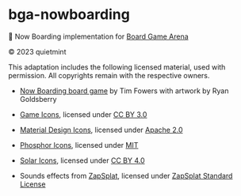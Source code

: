 # bga-nowboarding

🎲 Now Boarding implementation for [Board Game Arena](https://boardgamearena.com/)

© 2023 quietmint

This adaptation includes the following licensed material, used with permission. All copyrights remain with the respective owners.

- [Now Boarding board game](https://www.fowers.games/products/now-boarding) by Tim Fowers with artwork by Ryan Goldsberry

- [Game Icons](https://game-icons.net/), licensed under [CC BY 3.0](https://creativecommons.org/licenses/by/3.0/)

- [Material Design Icons](https://pictogrammers.com/library/mdi/), licensed under [Apache 2.0](http://www.apache.org/licenses/LICENSE-2.0)

- [Phosphor Icons](https://phosphoricons.com/), licensed under [MIT](https://opensource.org/license/mit/)

- [Solar Icons](https://www.figma.com/community/file/1166831539721848736/Solar-Icons-Set), licensed under [CC BY 4.0](https://creativecommons.org/licenses/by/4.0/)

- Sounds effects from [ZapSplat](https://www.zapsplat.com/), licensed under [ZapSplat Standard License](https://www.zapsplat.com/license-type/standard-license/)
